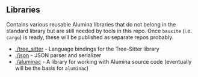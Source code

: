 ## Libraries

Contains various reusable Alumina libraries that do not belong in the standard library but are still needed by tools in this repo.
Once `bauxite` (i.e. `cargo`) is ready, these will be published as separate repos probably.

- [./tree_sitter](./tree_sitter) - Language bindings for the Tree-Sitter library
- [./json](./json) - JSON parser and serializer
- [./aluminac](./aluminac) - A library for working with Alumina source code (eventually will be the basis for `aluminac`)